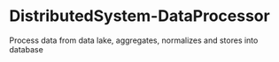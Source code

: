 # DistributedSystem-DataProcessor
Process data from data lake, aggregates, normalizes and stores into database
